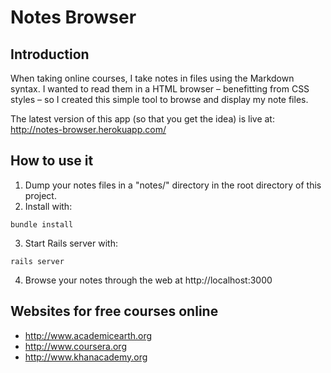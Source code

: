 # Notes Browser

## Introduction

When taking online courses, I take notes in files using the Markdown syntax. I wanted to read them in a HTML browser – benefitting from CSS styles – so I created this simple tool to browse and display my note files. 

The latest version of this app (so that you get the idea) is live at: http://notes-browser.herokuapp.com/


## How to use it

1. Dump your notes files in a "notes/" directory in the root directory of this project. 
2. Install with:
``` 
bundle install
``` 
3. Start Rails server with:
``` 
rails server
``` 
4. Browse your notes through the web at http://localhost:3000


## Websites for free courses online

* http://www.academicearth.org
* http://www.coursera.org
* http://www.khanacademy.org
